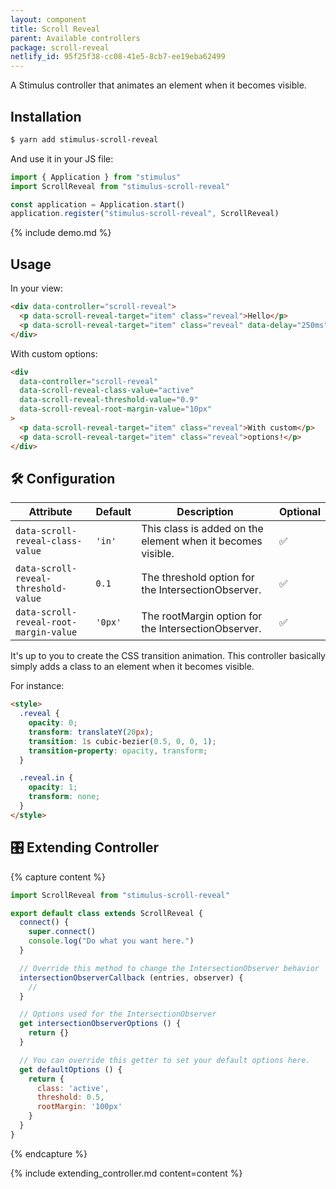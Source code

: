 ```yaml
---
layout: component
title: Scroll Reveal
parent: Available controllers
package: scroll-reveal
netlify_id: 95f25f38-cc08-41e5-8cb7-ee19eba62499
---
```


A Stimulus controller that animates an element when it becomes visible.

## Installation

```bash
$ yarn add stimulus-scroll-reveal
```

And use it in your JS file:
```js
import { Application } from "stimulus"
import ScrollReveal from "stimulus-scroll-reveal"

const application = Application.start()
application.register("stimulus-scroll-reveal", ScrollReveal)
```

{% include demo.md %}

## Usage

In your view:
```html
<div data-controller="scroll-reveal">
  <p data-scroll-reveal-target="item" class="reveal">Hello</p>
  <p data-scroll-reveal-target="item" class="reveal" data-delay="250ms">World!</p>
</div>
```

With custom options:

```html
<div
  data-controller="scroll-reveal"
  data-scroll-reveal-class-value="active"
  data-scroll-reveal-threshold-value="0.9"
  data-scroll-reveal-root-margin-value="10px"
>
  <p data-scroll-reveal-target="item" class="reveal">With custom</p>
  <p data-scroll-reveal-target="item" class="reveal">options!</p>
</div>
```

## 🛠 Configuration

| Attribute | Default | Description | Optional |
| --------- | ------- | ----------- | -------- |
| `data-scroll-reveal-class-value` | `'in'` | This class is added on the element when it becomes visible. | ✅ |
| `data-scroll-reveal-threshold-value` | `0.1` | The threshold option for the IntersectionObserver. | ✅ |
| `data-scroll-reveal-root-margin-value` | `'0px'` | The rootMargin option for the IntersectionObserver. | ✅ |


It's up to you to create the CSS transition animation.
This controller basically simply adds a class to an element when it becomes visible.

For instance:

```html
<style>
  .reveal {
    opacity: 0;
    transform: translateY(20px);
    transition: 1s cubic-bezier(0.5, 0, 0, 1);
    transition-property: opacity, transform;
  }

  .reveal.in {
    opacity: 1;
    transform: none;
  }
</style>
```


## 🎛 Extending Controller

{% capture content %}
```js
import ScrollReveal from "stimulus-scroll-reveal"

export default class extends ScrollReveal {
  connect() {
    super.connect()
    console.log("Do what you want here.")
  }

  // Override this method to change the IntersectionObserver behavior
  intersectionObserverCallback (entries, observer) {
    //
  }

  // Options used for the IntersectionObserver
  get intersectionObserverOptions () {
    return {}
  }

  // You can override this getter to set your default options here.
  get defaultOptions () {
    return {
      class: 'active',
      threshold: 0.5,
      rootMargin: '100px'
    }
  }
}
```
{% endcapture %}

{% include extending_controller.md content=content %}
